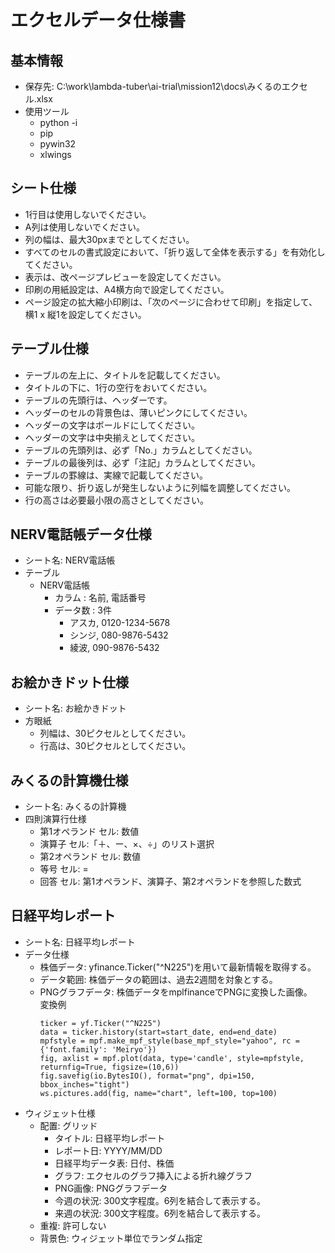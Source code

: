 # エクセルデータ仕様書

## 基本情報
- 保存先: C:\work\lambda-tuber\ai-trial\mission12\docs\みくるのエクセル.xlsx
- 使用ツール
    - python -i
    - pip
    - pywin32
    - xlwings


## シート仕様
- 1行目は使用しないでください。
- A列は使用しないでください。
- 列の幅は、最大30pxまでとしてください。
- すべてのセルの書式設定において、「折り返して全体を表示する」を有効化してください。
- 表示は、改ページプレビューを設定してください。
- 印刷の用紙設定は、A4横方向で設定してください。
- ページ設定の拡大縮小印刷は、「次のページに合わせて印刷」を指定して、横1 x 縦1を設定してください。


## テーブル仕様
- テーブルの左上に、タイトルを記載してください。
- タイトルの下に、1行の空行をおいてください。
- テーブルの先頭行は、ヘッダーです。
- ヘッダーのセルの背景色は、薄いピンクにしてください。
- ヘッダーの文字はボールドにしてください。
- ヘッダーの文字は中央揃えとしてください。
- テーブルの先頭列は、必ず「No.」カラムとしてください。
- テーブルの最後列は、必ず「注記」カラムとしてください。
- テーブルの罫線は、実線で記載してください。
- 可能な限り、折り返しが発生しないように列幅を調整してください。
- 行の高さは必要最小限の高さとしてください。


## NERV電話帳データ仕様
- シート名: NERV電話帳
- テーブル
    - NERV電話帳
        - カラム : 名前, 電話番号
        - データ数 : 3件
            - アスカ, 0120-1234-5678
            - シンジ, 080-9876-5432
            - 綾波, 090-9876-5432


## お絵かきドット仕様
- シート名: お絵かきドット
- 方眼紙
  - 列幅は、30ピクセルとしてください。
  - 行高は、30ピクセルとしてください。
    

## みくるの計算機仕様
- シート名: みくるの計算機
- 四則演算行仕様
  - 第1オペランド セル: 数値
  - 演算子 セル:「＋、ー、×、÷」のリスト選択
  - 第2オペランド セル: 数値
  - 等号 セル: =
  - 回答 セル: 第1オペランド、演算子、第2オペランドを参照した数式


## 日経平均レポート
- シート名: 日経平均レポート
- データ仕様
  - 株価データ: yfinance.Ticker("^N225")を用いて最新情報を取得する。
  - データ範囲: 株価データの範囲は、過去2週間を対象とする。
  - PNGグラフデータ: 株価データをmplfinanceでPNGに変換した画像。  
      変換例
      ```
      ticker = yf.Ticker("^N225")
      data = ticker.history(start=start_date, end=end_date)
      mpfstyle = mpf.make_mpf_style(base_mpf_style="yahoo", rc = {'font.family': 'Meiryo'})
      fig, axlist = mpf.plot(data, type='candle', style=mpfstyle, returnfig=True, figsize=(10,6))
      fig.savefig(io.BytesIO(), format="png", dpi=150, bbox_inches="tight")
      ws.pictures.add(fig, name="chart", left=100, top=100)
      ```
- ウィジェット仕様
  - 配置: グリッド
      - タイトル: 日経平均レポート
      - レポート日: YYYY/MM/DD 
      - 日経平均データ表: 日付、株価
      - グラフ: エクセルのグラフ挿入による折れ線グラフ
      - PNG画像: PNGグラフデータ
      - 今週の状況: 300文字程度。6列を結合して表示する。
      - 来週の状況: 300文字程度。6列を結合して表示する。
  - 重複: 許可しない
  - 背景色: ウィジェット単位でランダム指定
